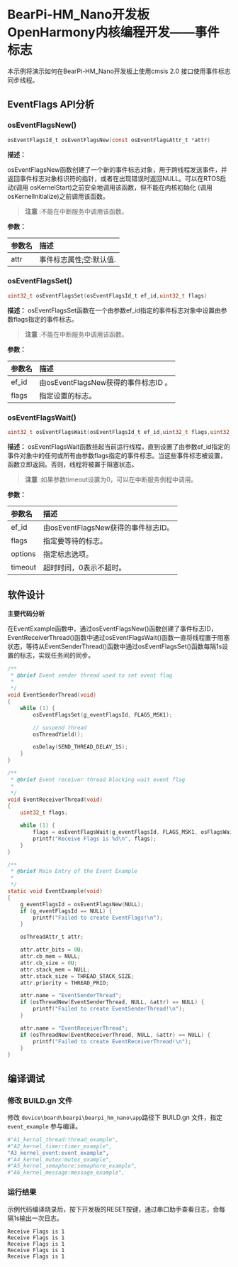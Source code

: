 # BearPi-HM_Nano开发板OpenHarmony内核编程开发——事件标志
本示例将演示如何在BearPi-HM_Nano开发板上使用cmsis 2.0 接口使用事件标志同步线程。


## EventFlags API分析


### osEventFlagsNew()

```c
osEventFlagsId_t osEventFlagsNew(const osEventFlagsAttr_t *attr)
```
**描述：**

osEventFlagsNew函数创建了一个新的事件标志对象，用于跨线程发送事件，并返回事件标志对象标识符的指针，或者在出现错误时返回NULL。可以在RTOS启动(调用 osKernelStart)之前安全地调用该函数，但不能在内核初始化 (调用 osKernelInitialize)之前调用该函数。
> **注意** :不能在中断服务中调用该函数。


**参数：**

|参数名|描述|
|:--|:------| 
| attr |事件标志属性;空:默认值.  |

### osEventFlagsSet()

```c
uint32_t osEventFlagsSet(osEventFlagsId_t ef_id,uint32_t flags)
```
**描述：**
osEventFlagsSet函数在一个由参数ef_id指定的事件标志对象中设置由参数flags指定的事件标志。

> **注意** :不能在中断服务中调用该函数。


**参数：**

|参数名|描述|
|:--|:------| 
| ef_id | 由osEventFlagsNew获得的事件标志ID 。 |
| flags | 指定设置的标志。 |

### osEventFlagsWait()

```c
uint32_t osEventFlagsWait(osEventFlagsId_t ef_id,uint32_t flags,uint32_t options,uint32_t timeout)
```
**描述：**
osEventFlagsWait函数挂起当前运行线程，直到设置了由参数ef_id指定的事件对象中的任何或所有由参数flags指定的事件标志。当这些事件标志被设置，函数立即返回。否则，线程将被置于阻塞状态。

> **注意** :如果参数timeout设置为0，可以在中断服务例程中调用。


**参数：**

|参数名|描述|
|:--|:------| 
| ef_id | 由osEventFlagsNew获得的事件标志ID。  |
| flags | 指定要等待的标志。 |
| options | 指定标志选项。 |
| timeout | 超时时间，0表示不超时。 |


## 软件设计

**主要代码分析**

在EventExample函数中，通过osEventFlagsNew()函数创建了事件标志ID，EventReceiverThread()函数中通过osEventFlagsWait()函数一直将线程置于阻塞状态，等待从EventSenderThread()函数中通过osEventFlagsSet()函数每隔1s设置的标志，实现任务间的同步。

```c
/**
 * @brief Event sender thread used to set event flag
 *
 */
void EventSenderThread(void)
{
    while (1) {
        osEventFlagsSet(g_eventFlagsId, FLAGS_MSK1);

        // suspend thread
        osThreadYield();

        osDelay(SEND_THREAD_DELAY_1S);
    }
}

/**
 * @brief Event receiver thread blocking wait event flag
 *
 */
void EventReceiverThread(void)
{
    uint32_t flags;

    while (1) {
        flags = osEventFlagsWait(g_eventFlagsId, FLAGS_MSK1, osFlagsWaitAny, osWaitForever);
        printf("Receive Flags is %d\n", flags);
    }
}

/**
 * @brief Main Entry of the Event Example
 *
 */
static void EventExample(void)
{
    g_eventFlagsId = osEventFlagsNew(NULL);
    if (g_eventFlagsId == NULL) {
        printf("Failed to create EventFlags!\n");
    }

    osThreadAttr_t attr;

    attr.attr_bits = 0U;
    attr.cb_mem = NULL;
    attr.cb_size = 0U;
    attr.stack_mem = NULL;
    attr.stack_size = THREAD_STACK_SIZE;
    attr.priority = THREAD_PRIO;

    attr.name = "EventSenderThread";
    if (osThreadNew(EventSenderThread, NULL, &attr) == NULL) {
        printf("Failed to create EventSenderThread!\n");
    }

    attr.name = "EventReceiverThread";
    if (osThreadNew(EventReceiverThread, NULL, &attr) == NULL) {
        printf("Failed to create EventReceiverThread!\n");
    }
}

```

## 编译调试

### 修改 BUILD.gn 文件

修改 `device\board\bearpi\bearpi_hm_nano\app`路径下 BUILD.gn 文件，指定 `event_example` 参与编译。

```r
#"A1_kernal_thread:thread_example",
#"A2_kernel_timer:timer_example",
"A3_kernel_event:event_example",
#"A4_kernel_mutex:mutex_example",
#"A5_kernel_semaphore:semaphore_example",
#"A6_kernel_message:message_example",
```

### 运行结果

示例代码编译烧录后，按下开发板的RESET按键，通过串口助手查看日志，会每隔1s输出一次日志。
```
Receive Flags is 1
Receive Flags is 1
Receive Flags is 1
Receive Flags is 1
Receive Flags is 1
```
